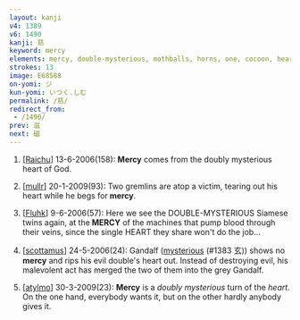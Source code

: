 ```yaml
---
layout: kanji
v4: 1389
v6: 1490
kanji: 慈
keyword: mercy
elements: mercy, double-mysterious, mothballs, horns, one, cocoon, heart, cocoon2
strokes: 13
image: E68588
on-yomi: ジ
kun-yomi: いつく.しむ
permalink: /慈/
redirect_from:
 - /1490/
prev: 滋
next: 磁
---
```


1) [<a href="http://kanji.koohii.com/profile/Raichu">Raichu</a>] 13-6-2006(158): <strong>Mercy</strong> comes from the doubly mysterious heart of God.

2) [<a href="http://kanji.koohii.com/profile/mullr">mullr</a>] 20-1-2009(93): Two gremlins are atop a victim, tearing out his heart while he begs for<strong> mercy</strong>.

3) [<a href="http://kanji.koohii.com/profile/Fluhk">Fluhk</a>] 9-6-2006(57): Here we see the DOUBLE-MYSTERIOUS Siamese twins again, at the<strong> MERCY</strong> of the machines that pump blood through their veins, since the single HEART they share won&#039;t do the job...

4) [<a href="http://kanji.koohii.com/profile/scottamus">scottamus</a>] 24-5-2006(24): Gandalf (<a href="../v4/1383.html">mysterious</a> (#1383 玄)) shows no<strong> mercy</strong> and rips his evil double&#039;s heart out. Instead of destroying evil, his malevolent act has merged the two of them into the grey Gandalf.

5) [<a href="http://kanji.koohii.com/profile/atylmo">atylmo</a>] 30-3-2009(23): <strong>Mercy</strong> is a <em>doubly mysterious</em> turn of the <em>heart</em>. On the one hand, everybody wants it, but on the other hardly anybody gives it.

